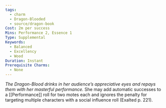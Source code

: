 ```yaml
---
tags:
  - charm
  - Dragon-Blooded
  - source/dragon-book
Cost: 2m per success
Mins: Performance 2, Essence 1
Type: Supplemental
Keywords:
  - Balanced
  - Excellency
  - Wood
Duration: Instant
Prerequisite Charms:
  - None
---
```

*The Dragon-Blood drinks in her audience’s appreciative eyes and repays them with her masterful performance.*
She may add automatic successes to a [[Performance]] roll for two motes each and ignores the penalty for targeting multiple characters with a social influence roll (Exalted p. 221).